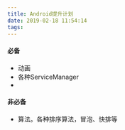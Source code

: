```yaml
---
title: Android提升计划
date: 2019-02-18 11:54:14
tags:
---
```


#### 必备
+ 动画
+ 各种ServiceManager
+ 

#### 非必备
+ 算法。各种排序算法，冒泡、快排等
